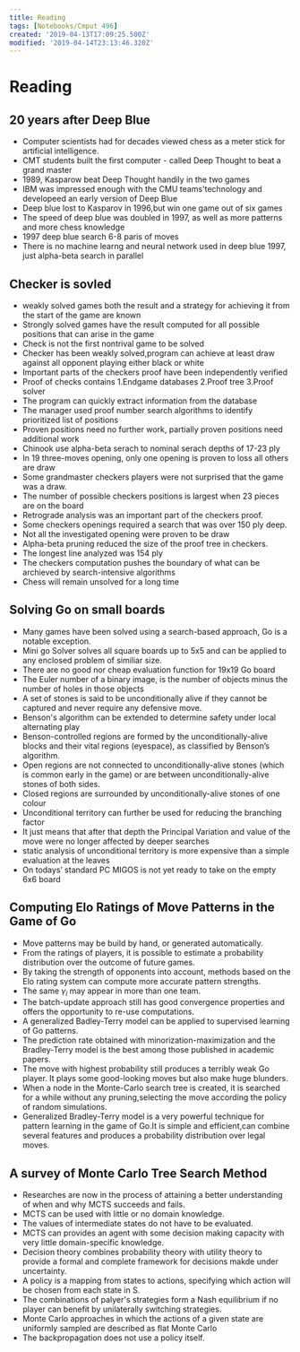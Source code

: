 ```yaml
---
title: Reading
tags: [Notebooks/Cmput 496]
created: '2019-04-13T17:09:25.500Z'
modified: '2019-04-14T23:13:46.320Z'
---
```


# Reading
## 20 years after Deep Blue
* Computer scientists had for decades viewed chess as a meter stick for artificial intelligence.
* CMT students built the first computer - called Deep Thought to beat a grand master
* 1989, Kasparow beat Deep Thought handily in the two games
* IBM was impressed enough with the CMU teams'technology and developeed an early version of Deep Blue
* Deep blue lost to  Kasparov in 1996,but win one game out of six games
* The speed of deep blue was doubled in 1997, as well as more patterns and more chess knowledge
* 1997 deep blue search 6-8 paris of moves
* There is no machine learng and neural network used in deep blue 1997, just alpha-beta search in parallel

## Checker is sovled
* weakly solved games both the result and a strategy for achieving it from the start of the game are known
* Strongly solved games have the result computed for all possible positions that can arise in the game
* Check is not the first nontrival game to be solved
* Checker has been weakly solved,program can achieve at least draw against all opponent playing either black or white
* Important parts of the checkers proof have been independently verified
* Proof of checks contains 1.Endgame databases 2.Proof tree 3.Proof solver
* The program can quickly extract information from the database
* The manager used proof number search algorithms to identify prioritized list of positions
* Proven positions need no further work, partially proven positions need additional work
* Chinook use alpha-beta serach to nominal serach depths of 17-23 ply
* In 19 three-moves opening, only one opening is proven to loss all others are draw
* Some grandmaster checkers players were not surprised that the game was a draw.
* The number of possible checkers positions is largest when 23 pieces are on the board
* Retrograde analysis was an important part of the checkers proof.
* Some checkers openings required a search that was over 150 ply deep.
* Not all the investigated opening were proven to be draw
* Alpha-beta pruning reduced the size of the proof tree in checkers.
* The longest line analyzed was 154 ply
* The checkers computation pushes the boundary of what can be archieved by search-intensive algorithms
* Chess will remain unsolved for a long time

## Solving Go on small boards
* Many games have been solved using a search-based approach, Go is a notable exception.
* Mini go Solver solves all square boards up to 5x5 and can be applied to any enclosed problem of similiar size.
* There are no good nor cheap evaluation function for 19x19 Go board
* The Euler number of a binary image, is the number of objects minus the number of holes in those objects
* A set of stones is said to be unconditionally alive if they cannot be captured and never require any defensive
move.
* Benson's algorithm can be extended to determine safety under local alternating play
* Benson-controlled regions are formed by the unconditionally-alive blocks and their vital regions (eyespace), as classified by Benson’s algorithm.
* Open regions are not connected to unconditionally-alive stones (which is common early in the game) or are between unconditionally-alive stones of both sides.
* Closed regions are surrounded by unconditionally-alive stones of one colour
* Unconditional territory can further be used for reducing the branching factor
* It just means that after that depth the Principal Variation and value of the move were no longer affected by deeper searches
* static analysis of unconditional territory is more expensive than a simple evaluation at the leaves 
* On todays’ standard PC MIGOS is not yet ready to take on the empty 6x6 board

## Computing Elo Ratings of Move Patterns in the Game of Go
* Move patterns may be build by hand, or generated automatically.
* From the ratings of players, it is possible to estimate a probability distribution over the outcome of future games.
* By taking the strength of opponents into account, methods based on the Elo rating system can compute more accurate pattern strengths.
* The same $\gamma_{i}$ may appear in more than one team. 
* The batch-update approach still has good convergence properties and offers the opportunity to re-use computations.
* A generalized Badley-Terry model can be applied to supervised learning of Go patterns.
* The prediction rate obtained with minorization-maximization and the Bradley-Terry model is the best among those published in academic papers.
* The move with highest probability still produces a terribly weak Go player. It plays some good-looking moves but also make huge blunders.
* When a node in the Monte-Carlo search tree is created, it is searched for a while without any pruning,selecting the move according the policy of random simulations.
* Generalized Bradley-Terry model is a very powerful technique for pattern learning in the game of Go.It is simple and efficient,can combine several features and produces a probability distribution over legal moves.

## A survey of Monte Carlo Tree Search Method
* Researches are now in the process of attaining a better understanding of when and why MCTS succeeds and fails.
* MCTS can be used with little or no domain knowledge.
* The values of intermediate states do not have to be evaluated.
* MCTS can provides an agent with some decision making capacity with very little domain-specific knowledge.
* Decision theory combines probability theory with utility theory to provide a formal and complete framework for decisions makde under uncertainty.
* A policy is a mapping from states to actions, specifying which action will be chosen from each state in S.
* The combinations of palyer's strategies form a Nash equilibrium if no player can benefit by unilaterally switching strategies.
* Monte Carlo approaches in which the actions of a given state are uniformly sampled are described as flat Monte Carlo
* The backpropagation does not use a policy itself.
